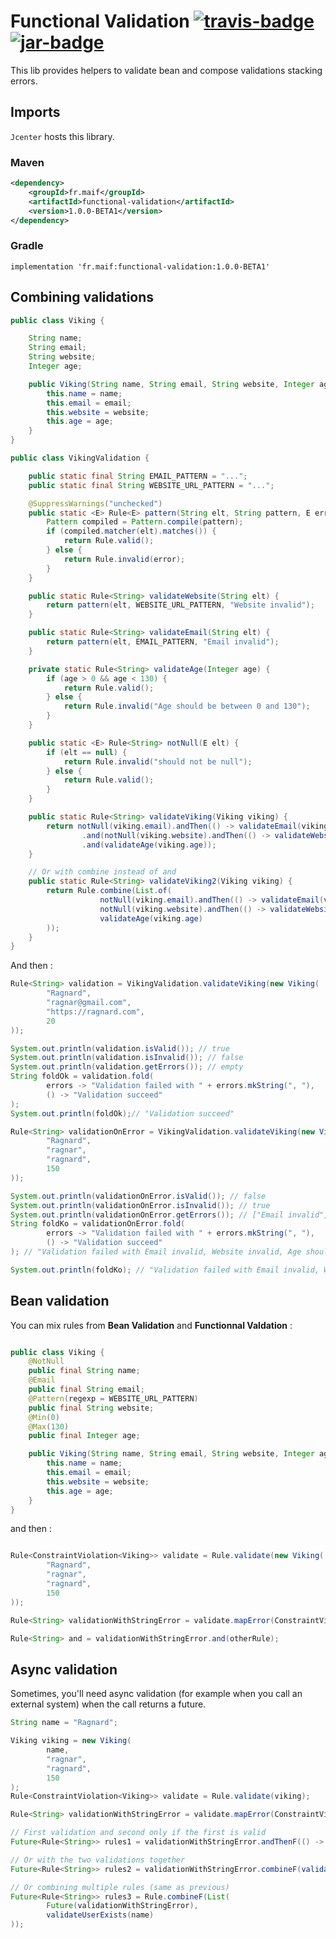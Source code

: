 # Functional Validation  [![travis-badge][]][travis] [![jar-badge][]][jar]
                        
[travis]:               https://travis-ci.org/MAIF/functional-validation
[travis-badge]:         https://travis-ci.org/MAIF/functional-validation.svg?branch=master
[jar]:                  https://bintray.com/maif-functional-java/maven/functional-validation/_latestVersion
[jar-badge]:            https://api.bintray.com/packages/maif-functional-java/maven/functional-validation/images/download.svg


This lib provides helpers to validate bean and compose validations stacking errors.  

## Imports

`Jcenter` hosts this library.

### Maven

```xml
<dependency>
    <groupId>fr.maif</groupId>
    <artifactId>functional-validation</artifactId>
    <version>1.0.0-BETA1</version>
</dependency>
```

### Gradle

```
implementation 'fr.maif:functional-validation:1.0.0-BETA1'
```

## Combining validations  


```java
public class Viking {

    String name;
    String email;
    String website;
    Integer age;

    public Viking(String name, String email, String website, Integer age) {
        this.name = name;
        this.email = email;
        this.website = website;
        this.age = age;
    }
}

public class VikingValidation {

    public static final String EMAIL_PATTERN = "...";
    public static final String WEBSITE_URL_PATTERN = "...";

    @SuppressWarnings("unchecked")
    public static <E> Rule<E> pattern(String elt, String pattern, E error) {
        Pattern compiled = Pattern.compile(pattern);
        if (compiled.matcher(elt).matches()) {
            return Rule.valid();
        } else {
            return Rule.invalid(error);
        }
    }

    public static Rule<String> validateWebsite(String elt) {
        return pattern(elt, WEBSITE_URL_PATTERN, "Website invalid");
    }

    public static Rule<String> validateEmail(String elt) {
        return pattern(elt, EMAIL_PATTERN, "Email invalid");
    }

    private static Rule<String> validateAge(Integer age) {
        if (age > 0 && age < 130) {
            return Rule.valid();
        } else {
            return Rule.invalid("Age should be between 0 and 130");
        }
    }

    public static <E> Rule<String> notNull(E elt) {
        if (elt == null) {
            return Rule.invalid("should not be null");
        } else {
            return Rule.valid();
        }
    }

    public static Rule<String> validateViking(Viking viking) {
        return notNull(viking.email).andThen(() -> validateEmail(viking.email))
                .and(notNull(viking.website).andThen(() -> validateWebsite(viking.website)))
                .and(validateAge(viking.age));
    }

    // Or with combine instead of and 
    public static Rule<String> validateViking2(Viking viking) {
        return Rule.combine(List.of(
                    notNull(viking.email).andThen(() -> validateEmail(viking.email)),
                    notNull(viking.website).andThen(() -> validateWebsite(viking.website)),
                    validateAge(viking.age)
        ));
    }
}

```

And then :

```java
Rule<String> validation = VikingValidation.validateViking(new Viking(
        "Ragnard",
        "ragnar@gmail.com",
        "https://ragnard.com",
        20
));

System.out.println(validation.isValid()); // true
System.out.println(validation.isInvalid()); // false
System.out.println(validation.getErrors()); // empty
String foldOk = validation.fold(
        errors -> "Validation failed with " + errors.mkString(", "),
        () -> "Validation succeed"
);
System.out.println(foldOk);// "Validation succeed"

Rule<String> validationOnError = VikingValidation.validateViking(new Viking(
        "Ragnard",
        "ragnar",
        "ragnard",
        150
));

System.out.println(validationOnError.isValid()); // false
System.out.println(validationOnError.isInvalid()); // true
System.out.println(validationOnError.getErrors()); // ["Email invalid", "Website invalid", "Age should be between 0 and 130"]
String foldKo = validationOnError.fold(
        errors -> "Validation failed with " + errors.mkString(", "),
        () -> "Validation succeed"
); // "Validation failed with Email invalid, Website invalid, Age should be between 0 and 130"

System.out.println(foldKo); // "Validation failed with Email invalid, Website invalid, Age should be between 0 and 130"
```


## Bean validation 

You can mix rules from **Bean Validation** and **Functionnal Valdation** :

```java

public class Viking {
    @NotNull
    public final String name;
    @Email
    public final String email;
    @Pattern(regexp = WEBSITE_URL_PATTERN)
    public final String website;
    @Min(0)
    @Max(130)
    public final Integer age;

    public Viking(String name, String email, String website, Integer age) {
        this.name = name;
        this.email = email;
        this.website = website;
        this.age = age;
    }
}

```

and then :

```java

Rule<ConstraintViolation<Viking>> validate = Rule.validate(new Viking(
        "Ragnard",
        "ragnar",
        "ragnard",
        150
));

Rule<String> validationWithStringError = validate.mapError(ConstraintViolation::getMessage);

Rule<String> and = validationWithStringError.and(otherRule);
```

## Async validation 

Sometimes, you'll need async validation (for example when you call an external system) when the call returns a future. 

```java
String name = "Ragnard";

Viking viking = new Viking(
        name,
        "ragnar",
        "ragnard",
        150
);
Rule<ConstraintViolation<Viking>> validate = Rule.validate(viking);

Rule<String> validationWithStringError = validate.mapError(ConstraintViolation::getMessage);

// First validation and second only if the first is valid
Future<Rule<String>> rules1 = validationWithStringError.andThenF(() -> validateUserExists(viking.name));

// Or with the two validations together
Future<Rule<String>> rules2 = validationWithStringError.combineF(validateUserExists(name));

// Or combining multiple rules (same as previous)
Future<Rule<String>> rules3 = Rule.combineF(List(
        Future(validationWithStringError),
        validateUserExists(name)
));

```

